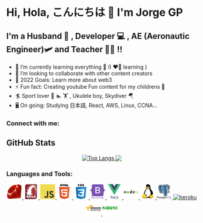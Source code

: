 # Hi, Hola, こんにちは  👋  I'm Jorge GP 
## I'm a Husband 👫 , Developer 💻 , AE (Aeronautic Engineer)🛩️ and Teacher 👨‍🏫 !!


- 🌱 I’m currently learning everything 🤣 (I :heart_on_fire: learning )
- 👯 I’m looking to collaborate with other content creators
- 🥅 2022 Goals: Learn more about web3
- ⚡ Fun fact: Creating youtube Fun content for my childrens :baby:
- 🏄 Sport lover 🤺 🏊 🏋️ , Ukulele boy, Skydiver 🪂  
- 🖥️  On going: Studying 日本語, React, AWS, Linux, CCNA... 

### Connect with me:

## GitHub Stats
<div align="center">
  <a href="https://github.com/anuraghazra/github-readme-stats">
    <img align="center" alt="Top Langs" height="170px" src="https://github-readme-stats.vercel.app/api/top-langs/?username=Jorge-GP90&layout=compact&title_color=ff652f&icon_color=FFE400&bg_color=09131B&text_color=ffffff&border_color=0c1a25">
  </a>
  <a href="https://github.com/anuraghazra/github-readme-stats">
    <img align="center" height="170px" src="https://github-readme-stats.vercel.app/api?username=Jorge-GP90&show_icons=true&hide_border=false&title_color=ff652f&icon_color=FFE400&bg_color=09131B&text_color=ffffff&border_color=0c1a25">
  </a>
</div>


### Languages and Tools:
<p align="center">
  <a href="https://www.ruby-lang.org/en/" target="_blank"> <img src="https://raw.githubusercontent.com/devicons/devicon/master/icons/ruby/ruby-original.svg" alt="ruby" width="40" height="40"/> </a>
  <a href="https://rubyonrails.org" target="_blank"> <img src="https://raw.githubusercontent.com/devicons/devicon/master/icons/rails/rails-original-wordmark.svg" alt="rails" width="40" height="40"/> </a>
  <a href="https://developer.mozilla.org/en-US/docs/Web/JavaScript" target="_blank"> <img src="https://raw.githubusercontent.com/devicons/devicon/master/icons/javascript/javascript-original.svg" alt="javascript" width="40" height="40"/> </a>
  <a href="https://www.w3.org/html/" target="_blank"> <img src="https://raw.githubusercontent.com/devicons/devicon/master/icons/html5/html5-original-wordmark.svg" alt="html5" width="40" height="40"/> </a>
  <a href="https://www.w3schools.com/css/" target="_blank"> <img src="https://raw.githubusercontent.com/devicons/devicon/master/icons/css3/css3-original-wordmark.svg" alt="css3" width="40" height="40"/> </a>
  <a href="https://getbootstrap.com" target="_blank"> <img src="https://raw.githubusercontent.com/devicons/devicon/master/icons/bootstrap/bootstrap-plain-wordmark.svg" alt="bootstrap" width="40" height="40"/> </a>
  <a href="https://vuejs.org/" target="_blank"> <img src="https://raw.githubusercontent.com/devicons/devicon/master/icons/vuejs/vuejs-original-wordmark.svg" alt="vuejs" width="40" height="40"/> </a>
  <a href="https://nodejs.org" target="_blank"> <img src="https://raw.githubusercontent.com/devicons/devicon/master/icons/nodejs/nodejs-original-wordmark.svg" alt="nodejs" width="40" height="40"/> </a>
  <a href="https://www.linux.org/" target="_blank"> <img src="https://raw.githubusercontent.com/devicons/devicon/master/icons/linux/linux-original.svg" alt="linux" width="40" height="40"/> </a>
  <a href="https://www.postgresql.org" target="_blank"> <img src="https://raw.githubusercontent.com/devicons/devicon/master/icons/postgresql/postgresql-original-wordmark.svg" alt="postgresql" width="40" height="40"/> </a>
  <a href="https://heroku.com" target="_blank"> <img src="https://www.vectorlogo.zone/logos/heroku/heroku-icon.svg" alt="heroku" width="40" height="40"/> </a>
  <a href="https://aws.amazon.com" target="_blank"> <img src="https://raw.githubusercontent.com/devicons/devicon/master/icons/amazonwebservices/amazonwebservices-original-wordmark.svg" alt="aws" width="40" height="40"/> </a>
  <a href="https://www.nginx.com" target="_blank"> <img src="https://raw.githubusercontent.com/devicons/devicon/master/icons/nginx/nginx-original.svg" alt="nginx" width="40" height="40"/> </a>
</p>
















